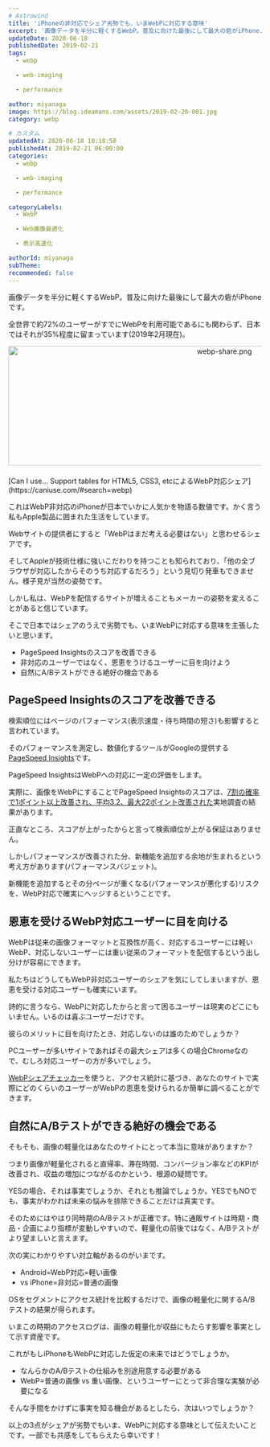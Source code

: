 ```yaml
---
# Astrowind
title: 'iPhoneの非対応でシェア劣勢でも、いまWebPに対応する意味'
excerpt: '画像データを半分に軽くするWebP。普及に向けた最後にして最大の砦がiPhone...'
updateDate: 2020-06-18
publishedDate: 2019-02-21
tags: 
  - webp

  - web-imaging

  - performance

author: miyanaga
image: https://blog.ideamans.com/assets/2019-02-20-001.jpg
category: webp

# カスタム
updatedAt: 2020-06-18 10:18:50
publishedAt: 2019-02-21 06:00:00
categories: 
  - webp

  - web-imaging

  - performance

categoryLabels: 
  - WebP

  - Web画像最適化

  - 表示高速化

authorId: miyanaga
subTheme: 
recommended: false
---
```


画像データを半分に軽くするWebP。普及に向けた最後にして最大の砦がiPhoneです。

全世界で約72%のユーザーがすでにWebPを利用可能であるにも関わらず、日本ではそれが35%程度に留まっています(2019年2月現在)。

<img alt="webp-share.png" src="https://blog.ideamans.com/assets/webp-share.png" width="844" height="238" class="mt-image-center" style="text-align: center; display: block; margin: 0 auto 20px;" />
[Can I use... Support tables for HTML5, CSS3, etcによるWebP対応シェア](https://caniuse.com/#search=webp)

これはWebP非対応のiPhoneが日本でいかに人気かを物語る数値です。かく言う私もApple製品に囲まれた生活をしています。

Webサイトの提供者にすると「WebPはまだ考える必要はない」と思わせるシェアです。

そしてAppleが技術仕様に強いこだわりを持つことも知られており、「他の全ブラウザが対応したからそのうち対応するだろう」という見切り発車もできません。様子見が当然の姿勢です。

しかし私は、WebPを配信するサイトが増えることもメーカーの姿勢を変えることがあると信じています。

そこで日本ではシェアのうえで劣勢でも、いまWebPに対応する意味を主張したいと思います。

* PageSpeed Insightsのスコアを改善できる
* 非対応のユーザーではなく、恩恵をうけるユーザーに目を向けよう
* 自然にA/Bテストができる絶好の機会である

## PageSpeed Insightsのスコアを改善できる

検索順位にはページのパフォーマンス(表示速度・待ち時間の短さ)も影響すると言われています。

そのパフォーマンスを測定し、数値化するツールがGoogleの提供する[PageSpeed Insights](https://developers.google.com/speed/pagespeed/insights/)です。

PageSpeed InsightsはWebPへの対応に一定の評価をします。

実際に、画像をWebPにすることでPageSpeed Insightsのスコアは、[7割の確率で1ポイント以上改善され、平均3.2、最大22ポイント改善された](https://sim.lightfile.net/webp-share/#/)実地調査の結果があります。

正直なところ、スコアが上がったからと言って検索順位が上がる保証はありません。

しかしパフォーマンスが改善された分、新機能を追加する余地が生まれるという考え方があります(パフォーマンスバジェット)。

新機能を追加するとその分ページが重くなる(パフォーマンスが悪化する)リスクを、WebP対応で確実にヘッジするということです。

## 恩恵を受けるWebP対応ユーザーに目を向ける

WebPは従来の画像フォーマットと互換性が高く、対応するユーザーには軽いWebP、対応しないユーザーには重い従来のフォーマットを配信するという出し分けが容易にできます。

私たちはどうしてもWebP非対応ユーザーのシェアを気にしてしまいますが、恩恵を受ける対応ユーザーも確実にいます。

詩的に言うなら、WebPに対応したからと言って困るユーザーは現実のどこにもいません。いるのは喜ぶユーザーだけです。

彼らのメリットに目を向けたとき、対応しないのは誰のためでしょうか？

PCユーザーが多いサイトであればその最大シェアは多くの場合Chromeなので、むしろ対応ユーザーの方が多いでしょう。

[WebPシェアチェッカー](https://sim.lightfile.net/webp-share/#/)を使うと、アクセス統計に基づき、あなたのサイトで実際にどのくらいのユーザーがWebPの恩恵を受けられるか簡単に調べることができます。

## 自然にA/Bテストができる絶好の機会である

そもそも、画像の軽量化はあなたのサイトにとって本当に意味がありますか？

つまり画像が軽量化されると直帰率、滞在時間、コンバージョン率などのKPIが改善され、収益の増加につながるのかという、根源の疑問です。

YESの場合、それは事実でしょうか、それとも推論でしょうか。YESでもNOでも、事実がわかれば未来の悩みを排除できることだけは真実です。

そのためにはやはり同時期のA/Bテストが正確です。特に通販サイトは時期・商品・企画により指標が変動しやすいので、軽量化の前後ではなく、A/Bテストがより望ましいと言えます。

次の実にわかりやすい対立軸があるのがいまです。

* Android=WebP対応=軽い画像
* vs iPhone=非対応=普通の画像

OSをセグメントにアクセス統計を比較するだけで、画像の軽量化に関するA/Bテストの結果が得られます。

いまこの時期のアクセスログは、画像の軽量化が収益にもたらす影響を事実として示す資産です。

これがもしiPhoneもWebPに対応した仮定の未来ではどうでしょうか。

* なんらかのA/Bテストの仕組みを別途用意する必要がある
* WebP=普通の画像 vs 重い画像、というユーザーにとって非合理な実験が必要になる

そんな手間をかけずに事実を知る機会があるとしたら、次はいつでしょうか？

以上の3点がシェアが劣勢でもいま、WebPに対応する意味として伝えたいことです。一部でも共感をしてもらえたら幸いです！

